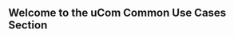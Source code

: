## Welcome to the uCom Common Use Cases Section 

<!-- type: row -->

<!-- type: card
title: <div style="text-align:center;width:100%;height:25%"><img src="https://raw.githubusercontent.com/Fiserv/universal-commerce/develop/assets/images/Picture1.png" alt="Customer Service" title="Customer Service" style="width:auto; height:100px"> <h3 style="text-align:center"></div>How to Create, Read, Update, and Delete a Customer Profile</h3>
description: 
link: ../recipes/?path=recipes/customerRegistration.md
-->

<!-- type: card
title: <div style="text-align:center;width:100%;height:25%"><img src="https://raw.githubusercontent.com/Fiserv/universal-commerce/f946a413c920caa34ae2b2aabf8fd04d7bcdbeea/assets/images/Picture2.png" alt="Guest Checkout" title="Guest Checkout" style="width:auto; height:100px"> </div> <h3 style="text-align:center"> How to Make a Guest Checkout </h3>
description: 
link: ../recipes/?path=recipes/guest_checkout.md
-->

<!-- type: card
title: <div style="text-align:center;width:100%;height:25%"><img src="https://github.com/Fiserv/universal-commerce/blob/develop/assets/images/Picture4.png?raw=true" alt="Vault a Credit Card" title="Vault a Credit Card" style="width:auto; height:100px"> </div> <h3 style="text-align:center"> How to Vault a Credit Card or Gift Card  </h3> 
description: 
link: ../recipes/?path=recipes/vault_credit_card_gift_card.md
-->
<!-- type: row-end -->

<!-- type: row -->
<!-- type: card
title: <div style="text-align:center;width:100%;height:25%"><img src="https://github.com/Fiserv/universal-commerce/blob/develop/assets/images/Picture16.png?raw=true" alt="Duplicate Transaction " title="Duplicate Transaction" style="width:auto; height:100px"></div> <h3 style="text-align:center">  How to Avoid a Duplicate Transaction </h3>
description: 
link: ../recipes/?path=recipes/duplicate_transactions.md
-->

<!-- type: card
title: <div style="text-align:center;width:100%;height:25%"><img src="https://raw.githubusercontent.com/Fiserv/universal-commerce/94a71289848258b488fbd8b79e4ea9605ba656e5/assets/images/paypal-svgrepo-com.svg" alt="Paypal or Venmo" title="Paypal or Venmo" style="width:auto; height:100px"></div>  <h3 style="text-align:center">  How to Make a Payment with Paypal or Venmo </h3>
description: 
link: ../recipes/?path=recipes/Paypal_Venmo_guide.md
-->

<!-- type: card
title: <div style="text-align:center;width:100%;height:25%"><img src="https://github.com/Fiserv/universal-commerce/blob/develop/assets/images/Picture17.png?raw=true" alt="Split Payment" title="Split Payment" style="width:auto; height:100px"></div> <h3 style="text-align:center">  How to Make a split Payment  </h3>
description:
link: ../recipes/?path=recipes/Split_Tender_Payment.md
-->
<!-- type: row-end -->

<!-- type: row -->
<!-- type: card
title: <div style="text-align:center;width:100%;height:25%"><img src="https://github.com/Fiserv/universal-commerce/blob/develop/assets/images/Picture18.png?raw=true" alt="Refunds" title="Refunds" style="width:auto; height:100px"></div> <h3 style="text-align:center">How to Issue a Refund</h3>
description: 
link: ../recipes/?path=recipes/refunds.md
-->

<!-- type: card
title: <div style="text-align:center;width:100%;height:25%"><img src="https://github.com/Fiserv/universal-commerce/blob/develop/assets/images/Picture19.png?raw=true" alt="Inapp Payment" title="Inapp Payment" style="width:auto; height:100px"></div><h3 style="text-align:center">How to Make a InApp Payment</h3>
description: 
link: ../recipes/?path=recipes/InApp_Payments.md
-->

<!-- type: row-end -->

